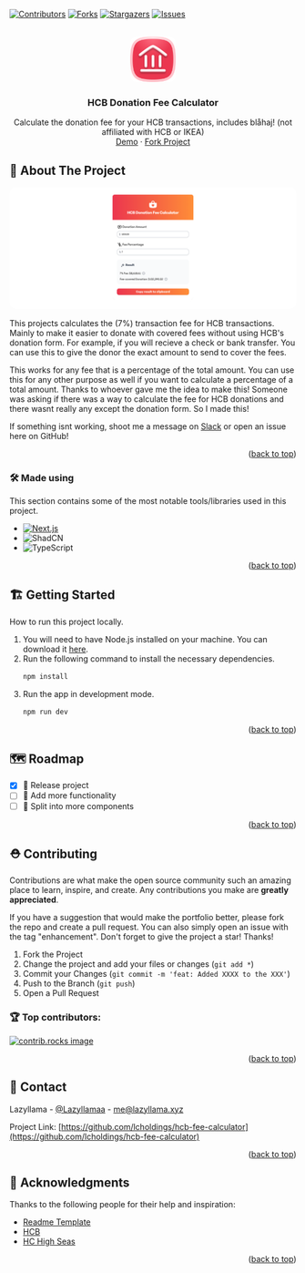 <a id="readme-top"></a>
[![Contributors][contributors-shield]][contributors-url] [![Forks][forks-shield]][forks-url] [![Stargazers][stars-shield]][stars-url] [![Issues][issues-shield]][issues-url]

<!-- PROJECT LOGO -->
<br />
<div align="center">
  <a href="https://github.com/lcholdings/hcb-fee-calculator">
    <img src="https://raw.githubusercontent.com/LCHoldings/hcb-fee-calculator/refs/heads/main/images/hcb-icon-icon-original.png" alt="Logo" style="border-radius: 10px" width="80" height="80">
  </a>

  <h3 align="center">HCB Donation Fee Calculator</h3>

  <p align="center">
    Calculate the donation fee for your HCB transactions, includes blåhaj! (not affiliated with HCB or IKEA)
    <br />
    <a href="https://hcb-fee-calculator.netlify.app/">Demo</a>
    ·
    <a href="https://github.com/LCHoldings/hcb-fee-calculator/fork">Fork Project</a>
  </p>
</div>


<!-- ABOUT THE PROJECT -->
## 📝 About The Project

<div align="center">
  <a href="https://github.com/lcholdings/hcb-fee-calculator">
    <img src="https://raw.githubusercontent.com/LCHoldings/hcb-fee-calculator/refs/heads/main/images/image.png" alt="Logo" style="border-radius: 10px">
  </a>
</div>

This projects calculates the (7%) transaction fee for HCB transactions. Mainly to make it easier to donate with covered fees without using HCB's donation form. For example, if you will recieve a check or bank transfer. You can use this to give the donor the exact amount to send to cover the fees.

This works for any fee that is a percentage of the total amount. You can use this for any other purpose as well if you want to calculate a percentage of a total amount. Thanks to whoever gave me the idea to make this! Someone was asking if there was a way to calculate the fee for HCB donations and there wasnt really any except the donation form. So I made this!

If something isnt working, shoot me a message on [Slack](https://hackclub.slack.com/team/U07F2QA059B) or open an issue here on GitHub!

<p align="right">(<a href="#readme-top">back to top</a>)</p>



### 🛠️ Made using

This section contains some of the most notable tools/libraries used in this project.

* [![Next.js](https://img.shields.io/badge/Next.js-000000?style=for-the-badge&logo=nextdotjs&color=000000
)](https://slack.com)
* ![ShadCN](https://img.shields.io/badge/Shadcn-000000?style=for-the-badge&logo=shadcnui&color=000000)
* ![TypeScript](https://img.shields.io/badge/typescript-000000?style=for-the-badge&logo=typescript&color=161616)


<p align="right">(<a href="#readme-top">back to top</a>)</p>



<!-- GETTING STARTED -->
## 🏗️ Getting Started

How to run this project locally.

1. You will need to have Node.js installed on your machine. You can download it [here](https://nodejs.org/en/download/).
2. Run the following command to install the necessary dependencies.
    ```sh
    npm install
    ```
3. Run the app in development mode.
    ```sh
    npm run dev
    ```
<p align="right">(<a href="#readme-top">back to top</a>)</p>


<!-- ROADMAP -->
## 🗺️ Roadmap

- [X] 🚢 Release project
- [ ] 📝 Add more functionality
- [ ] 🧹 Split into more components
  
<p align="right">(<a href="#readme-top">back to top</a>)</p>



<!-- CONTRIBUTING -->
## ⛑️ Contributing

Contributions are what make the open source community such an amazing place to learn, inspire, and create. Any contributions you make are **greatly appreciated**.

If you have a suggestion that would make the portfolio better, please fork the repo and create a pull request. You can also simply open an issue with the tag "enhancement".
Don't forget to give the project a star! Thanks!

1. Fork the Project
2. Change the project and add your files or changes (`git add *`)
3. Commit your Changes (`git commit -m 'feat: Added XXXX to the XXX'`)
4. Push to the Branch (`git push`)
5. Open a Pull Request

### 🏆 Top contributors:

<a href="https://github.com/LCHoldings/hcb-fee-calculator/graphs/contributors">
  <img src="https://contrib.rocks/image?repo=LCHoldings/hcb-fee-calculator" alt="contrib.rocks image" />
</a>

<p align="right">(<a href="#readme-top">back to top</a>)</p>


<!-- CONTACT -->
## 💌 Contact

Lazyllama - [@Lazyllamaa](https://discord.com/users/754965470888722484) - me@lazyllama.xyz

Project Link: [https://github.com/lcholdings/hcb-fee-calculator](https://github.com/lcholdings/hcb-fee-calculator)

<p align="right">(<a href="#readme-top">back to top</a>)</p>



<!-- ACKNOWLEDGMENTS -->
## 🌟 Acknowledgments

Thanks to the following people for their help and inspiration:

* [Readme Template](https://github.com/othneildrew/Best-README-Template)
* [HCB](https://hcb.hackclub.com)
* [HC High Seas](https://highseas.hackclub.com)
<p align="right">(<a href="#readme-top">back to top</a>)</p>



<!-- MARKDOWN LINKS & IMAGES -->
<!-- https://www.markdownguide.org/basic-syntax/#reference-style-links -->
[contributors-shield]: https://img.shields.io/github/contributors/lcholdings/hcb-fee-calculator.svg?style=for-the-badge
[contributors-url]: https://github.com/lcholdings/hcb-fee-calculator/graphs/contributors
[forks-shield]: https://img.shields.io/github/forks/lcholdings/hcb-fee-calculator.svg?style=for-the-badge
[forks-url]: https://github.com/lcholdings/hcb-fee-calculator/network/members
[stars-shield]: https://img.shields.io/github/stars/lcholdings/hcb-fee-calculator.svg?style=for-the-badge
[stars-url]: https://github.com/lcholdings/hcb-fee-calculator/stargazers
[issues-shield]: https://img.shields.io/github/issues/lcholdings/hcb-fee-calculator.svg?style=for-the-badge
[issues-url]: https://github.com/lcholdings/hcb-fee-calculator/issues
